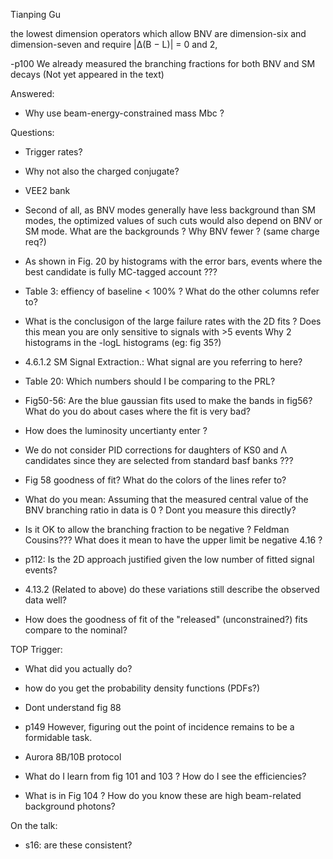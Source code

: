 Tianping Gu

the lowest dimension operators which allow BNV are dimension-six and dimension-seven and require |∆(B − L)| = 0 and 2,


-p100 We already measured the branching fractions for both BNV and SM decays
 (Not yet appeared in the text)

Answered:
  - Why use beam-energy-constrained mass Mbc ?

Questions:
  - Trigger rates?
  - Why not also the charged conjugate?

  - VEE2 bank
  - Second of all, as BNV modes generally have less background than SM modes, the optimized values of such cuts would also depend on BNV or SM mode.
      What are the backgrounds ? Why BNV fewer ? (same charge req?)

  - As shown in Fig. 20 by histograms with the error bars, events where the best candidate is fully MC-tagged account ???
  - Table 3: effiency of baseline  < 100% ? What do the other columns refer to?
  - What is the conclusigon of the large failure rates with the 2D fits ? Does this mean you are only sensitive to signals with >5 events
      Why 2 histograms in the -logL histograms (eg: fig 35?)

  - 4.6.1.2 SM Signal Extraction.: What signal are you referring to here?
  - Table 20: Which numbers should I be comparing to the PRL?
  - Fig50-56: Are the blue gaussian fits used to make the bands in fig56? What do you do about cases where the fit is very bad?
  - How does the luminosity uncertianty enter ?
  - We do not consider PID corrections for daughters of KS0 and Λ candidates since they are selected from standard basf banks ???
  - Fig 58 goodness of fit? What do the colors of the lines refer to?
  - What do you mean: Assuming that the measured central value of the BNV branching ratio in data is 0 ? Dont you measure this directly?
  - Is it OK to allow the branching fraction to be negative ?  Feldman Cousins???
     What does it mean to have the upper limit be negative 4.16 ?
  - p112: Is the 2D approach justified given the low number of fitted signal events?
  - 4.13.2 (Related to above) do these variations still describe the observed data well?
  - How does the goodness of fit of the "released" (unconstrained?) fits compare to the nominal?


TOP Trigger:
  - What did you actually do?
  -  how do you get the probability density functions (PDFs?)
  - Dont understand fig 88
  -  p149 However, figuring out the point of incidence remains to be a formidable task.

  - Aurora 8B/10B protocol
  - What do I learn from fig 101 and 103 ? How do I see the efficiencies?
  - What is in Fig 104 ? How do you know these are high beam-related background photons?


On the talk:
  - s16: are these consistent?